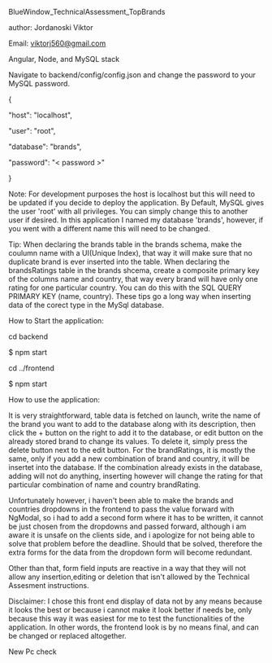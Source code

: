 BlueWindow_TechnicalAssessment_TopBrands

author: Jordanoski Viktor

Email: viktorj560@gmail.com

Angular, Node, and MySQL stack


Navigate to backend/config/config.json and change the password to your MySQL password.

{

  "host": "localhost",

  "user": "root",

  "database": "brands",

  "password": "< password >"

}


Note: For development purposes the host is localhost but this will need to be updated if you decide to deploy the application. By Default, MySQL gives the user 'root' with all privileges. You can simply change this to another user if desired. In this application I named my database 'brands', however, if you went with a different name this will need to be changed.

Tip: When declaring the brands table in the brands schema, make the coulumn name with a UI(Unique Index), that way it will make sure that no duplicate brand is ever inserted into the table.
When declaring the brandsRatings table in the brands shcema, create a composite primary key of the columns name and country, that way every brand will have only one rating for one particular country. You can do this with the SQL QUERY PRIMARY KEY (name, country).
These tips go a long way when inserting data of the corect type in the MySql database.

How to Start the application:

cd backend

$ npm start

cd ../frontend

$ npm start

How to use the application:

It is very straightforward, table data is fetched on launch, write the name of the brand you want to add to the database along with its description, then click the + button on the right to add it to the database, or edit button on the already stored brand to change its values. To delete it, simply press the delete button next to the edit button.
For the brandRatings, it is mostly the same, only if you add a new combination of brand and country, it will be insertet into the database. If the combination already exists in the database, adding will not do anything, inserting however will change the rating for that particular combination of name and country brandRating.

Unfortunately however, i haven't been able to make the brands and countries dropdowns in the frontend to pass the value forward with NgModal, so i had to add a second form where it has to be written, it cannot be just chosen from the dropdowns and passed forward, although i am aware it is unsafe on the clients side, and i apologize for not being able to solve that problem before the deadline.
Should that be solved, therefore the extra forms for the data from the dropdown form will become redundant.

Other than that, form field inputs are reactive in a way that they will not allow any insertion,editing or deletion that isn't allowed by the Technical Assesment instructions.

Disclaimer: I chose this front end display of data not by any means because it looks the best or because i cannot make it look better if needs be,  only because this way it was easiest for me to test the functionalities of the application. In other words, the frontend look is by no means final, and can be changed or replaced altogether.

New Pc check